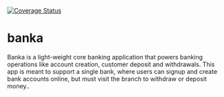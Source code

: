 [![Coverage Status](https://coveralls.io/repos/github/chaphan/banka/badge.svg)](https://coveralls.io/github/chaphan/banka)

# banka

Banka is a light-weight core banking application that powers banking operations like account
creation, customer deposit and withdrawals. This app is meant to support a single bank, where
users can signup and create bank accounts online, but must visit the branch to withdraw or
deposit money..


